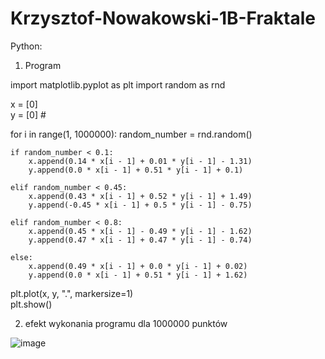# Krzysztof-Nowakowski-1B-Fraktale
Python:

1)  Program

import matplotlib.pyplot as plt
import random as rnd

x = [0]  
y = [0]  #

for i in range(1, 1000000):
    random_number = rnd.random()  

    if random_number < 0.1:
        x.append(0.14 * x[i - 1] + 0.01 * y[i - 1] - 1.31)
        y.append(0.0 * x[i - 1] + 0.51 * y[i - 1] + 0.1)

    elif random_number < 0.45:
        x.append(0.43 * x[i - 1] + 0.52 * y[i - 1] + 1.49)
        y.append(-0.45 * x[i - 1] + 0.5 * y[i - 1] - 0.75)

    elif random_number < 0.8:
        x.append(0.45 * x[i - 1] - 0.49 * y[i - 1] - 1.62)
        y.append(0.47 * x[i - 1] + 0.47 * y[i - 1] - 0.74)

    else:
        x.append(0.49 * x[i - 1] + 0.0 * y[i - 1] + 0.02)
        y.append(0.0 * x[i - 1] + 0.51 * y[i - 1] + 1.62)

plt.plot(x, y, ".", markersize=1)  \
plt.show()

2) efekt wykonania programu dla 1000000 punktów

![image](https://github.com/krzysztofNowakowskii/krzysztof-nowakowski-fraktale/assets/167574665/7d97c31b-ffbc-404a-b5e7-6e6f28278673)
